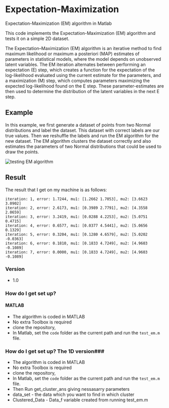 # Expectation-Maximization
Expectation-Maximization (EM) algorithm in Matlab

This code implements the Expectation-Maximization (EM) algorithm and tests it on a simple 2D dataset.

The Expectation–Maximization (EM) algorithm is an iterative method to find maximum likelihood or maximum a posteriori (MAP) estimates of parameters in statistical models, where the model depends on unobserved latent variables. The EM iteration alternates between performing an expectation (E) step, which creates a function for the expectation of the log-likelihood evaluated using the current estimate for the parameters, and a maximization (M) step, which computes parameters maximizing the expected log-likelihood found on the E step. These parameter-estimates are then used to determine the distribution of the latent variables in the next E step.

## Example ##

In this example, we first generate a dataset of points from two Normal distributions and label the dataset. This dataset with correct labels are our true values. Then we reshuffle the labels and run the EM algorithm for the new dataset. The EM algorithm clusters the dataset correctly and also estimates the parameters of two Normal distributions that could be used to draw the points. 

![testing EM algorithm](https://github.com/rezaahmadzadeh/Expectation-Maximization/blob/master/result/EM_result.png?raw=true "EM")

## Result ##

The result that I get on my machine is as follows:

```
iteration: 1, error: 1.7244, mu1: [1.2662 1.7053], mu2: [3.6623 3.0902] 
iteration: 2, error: 2.6173, mu1: [0.3989 2.7791], mu2: [4.3558 2.0659] 
iteration: 3, error: 3.2419, mu1: [0.0288 4.2253], mu2: [5.0751 0.4715] 
iteration: 4, error: 0.6577, mu1: [0.0377 4.5441], mu2: [5.0656 0.1329] 
iteration: 5, error: 0.3204, mu1: [0.1280 4.6579], mu2: [5.0202 -0.0363] 
iteration: 6, error: 0.1810, mu1: [0.1833 4.7249], mu2: [4.9603 -0.1089] 
iteration: 7, error: 0.0000, mu1: [0.1833 4.7249], mu2: [4.9603 -0.1089] 
```

### Version ###
*  1.0

### How do I get set up? ###

#### MATLAB ####
* The algorithm is coded in MATLAB
* No extra Toolbox is required
* clone the repository, 
* In Matlab, set the `code` folder as the current path and run the `test_em.m` file.

### How do I get set up? The 1D version###
* The algorithm is coded in MATLAB
* No extra Toolbox is required
* clone the repository, 
* In Matlab, set the `code` folder as the current path and run the `test_em.m` file.
* Then Run get_cluster_ans giving nessasarry parameters
* data_set - the data which you want to find in which cluster
* Clustered_Data - Data_f variable created from running test_em.m
